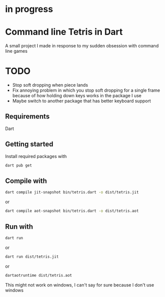 # in progress

# Command line Tetris in Dart
A small project I made in response to my sudden obsession with command line games

# TODO
- Stop soft dropping when piece lands
- Fix annoying problem in which you stop soft dropping for a single frame because of how holding down keys works in the package I use
- Maybe switch to another package that has better keyboard support

## Requirements
Dart

## Getting started
Install required packages with
```bash
dart pub get
```

## Compile with
```bash
dart compile jit-snapshot bin/tetris.dart -o dist/tetris.jit
```
or 
```bash
dart compile aot-snapshot bin/tetris.dart -o dist/tetris.aot
```

## Run with
```bash
dart run
```
or
```bash
dart run dist/tetris.jit
```
or
```bash
dartaotruntime dist/tetris.aot
```

This might not work on windows, I can't say for sure because I don't use windows